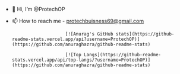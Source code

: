 - 👋 Hi, I’m @ProtechOP
- 📫 How to reach me - protechbuisness69@gmail.com

                          [![Anurag's GitHub stats](https://github-readme-stats.vercel.app/api?username=ProtechOP)](https://github.com/anuraghazra/github-readme-stats)

                          [![Top Langs](https://github-readme-stats.vercel.app/api/top-langs/?username=ProtechOP)](https://github.com/anuraghazra/github-readme-stats)
<!---
ProtechOP/ProtechOP is a ✨ special ✨ repository because its `README.md` (this file) appears on your GitHub profile.
You can click the Preview link to take a look at your changes.
--->
